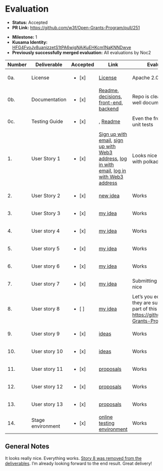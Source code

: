# Evaluation

- **Status:** Accepted 
- **PR Link:** https://github.com/w3f/Open-Grants-Program/pull/251
* **Milestone:** 1
* **Kusama Identity:** [HFG4FvoJv8uanizzetS1tPA6wigNAiKuEHKcm1NaKNNDwve](https://polkascan.io/pre/kusama/account/HFG4FvoJv8uanizzetS1tPA6wigNAiKuEHKcm1NaKNNDwve)
* **Previously successfully merged evaluation:** All evaluations by Noc2

| Number | Deliverable | Accepted | Link | Evaluation Notes |
| ------ | ----------- | -------- | ---- |----------------- |
| 0a. | License | <ul><li>[x] </li></ul> | [License](https://github.com/bright/bright-tresury/blob/master/LICENSE.md)  | Apache 2.0 |
| 0b. | Documentation | <ul><li>[x] </li></ul> | [Readme](https://github.com/bright/bright-tresury/blob/milestone1/README.md), [decisions](https://github.com/bright/bright-tresury/tree/milestone1/doc/architecture/decisions), [front-end](https://github.com/bright/bright-tresury/tree/milestone1/www), [backend](https://github.com/bright/bright-tresury/tree/master/backend) | Repo is clearly structured and well documented  |
| 0c. | Testing Guide | <ul><li>[x] </li></ul> | , [Readme](https://github.com/bright/bright-tresury/blob/milestone1/README.md)  | Even the front-end contains unit tests | 
| 1. | User Story 1 | <ul><li>[x] </li></ul> | [Sign up with email](https://testing.treasury.brightinventions.pl/auth/signup/email), [sign up with Web3 address](https://testing.treasury.brightinventions.pl/auth/signup/web3), [log in with email](https://testing.treasury.brightinventions.pl/auth/signin/email), [log in with Web3 address](https://testing.treasury.brightinventions.pl/auth/signin/web3)  | Looks nice and also works with polkadot.js |  
| 2. | User Story 2 | <ul><li>[x] </li></ul> | [new idea](https://testing.treasury.brightinventions.pl/ideas/new)  | Works |  
| 3. | User Story 3 | <ul><li>[x] </li></ul> | [my idea](https://testing.treasury.brightinventions.pl/ideas?filter=mine)  | Works |  
|	4.	|	User story 4	| <ul><li>[x] </li></ul> | [my idea](https://testing.treasury.brightinventions.pl/ideas?filter=mine) | Works |
|	5.	|	User story 5	| <ul><li>[x] </li></ul> | [my idea](https://testing.treasury.brightinventions.pl/ideas?filter=mine) | Works |
|	6.	|	User story 6	| <ul><li>[x] </li></ul> | [my idea](https://testing.treasury.brightinventions.pl/ideas?filter=mine)  |	Works |
|	7.	|	User story 7	| <ul><li>[x] </li></ul> | [my idea](https://testing.treasury.brightinventions.pl/ideas?filter=mine)  |	Submitting transaction looks nice	|
|	8.	|	User story 8	| <ul><li>[ ] </li></ul> | [my idea](https://testing.treasury.brightinventions.pl/ideas?filter=mine)  | Let’s you edit ideas even once they are submitted. No longer part of this milestone, see https://github.com/w3f/Open-Grants-Program/pull/464 |
|	9.	|	User story 9	| <ul><li>[x] </li></ul> | [ideas](https://testing.treasury.brightinventions.pl/ideas)  | Works	|
|	10.	|	User story 10	| <ul><li>[x] </li></ul> | [ideas](https://testing.treasury.brightinventions.pl/ideas)  | Works	|
|	11.	|	User story 11	| <ul><li>[x] </li></ul> | [proposals](https://testing.treasury.brightinventions.pl/proposals)  |	Works	|
|	12.	|	User story 12	| <ul><li>[x] </li></ul> | [proposals](https://testing.treasury.brightinventions.pl/proposals)  |	Works 	|
|	13.	|	User story 13	| <ul><li>[x] </li></ul> | [proposals](https://testing.treasury.brightinventions.pl/proposals)  |	Works	|
|	14.	|	Stage environment	| <ul><li>[x] </li></ul> | [online testing environment](https://testing.treasury.brightinventions.pl/stats)  |	Works	|


## General Notes

It looks really nice. Everything works. [Story 8 was removed from the deliverables](https://github.com/w3f/Open-Grants-Program/pull/464). I’m already looking forward to the end result. Great delivery! 

